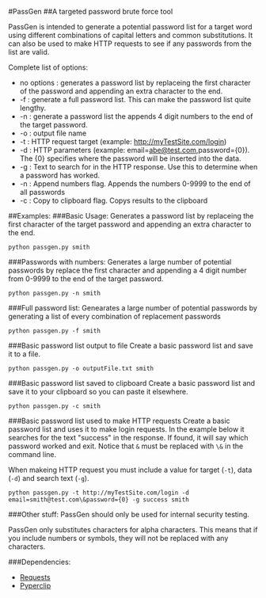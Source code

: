 #PassGen
##A targeted password brute force tool

PassGen is intended to generate a potential password list for a target word using different combinations of capital letters and common substitutions.  It can also be used to make HTTP requests to see if any passwords from the list are valid.

Complete list of options:
- no options : generates a password list by replaceing the first character of the password and appending an extra character to the end.
- -f : generate a full password list.  This can make the password list quite lengthy.
- -n : generate a password list the appends 4 digit numbers to the end of the target password.
- -o : output file name
- -t : HTTP request target (example: http://myTestSite.com/login)
- -d : HTTP parameters (example: email=abe@test.com,password={0}).  The {0} specifies where the password will be inserted into the data.
- -g : Text to search for in the HTTP response.  Use this to determine when a password has worked.
- -n : Append numbers flag.  Appends the numbers 0-9999 to the end of all passwords
- -c : Copy to clipboard flag.  Copys results to the clipboard

##Examples:
###Basic Usage:
Generates a password list by replaceing the first character of the target password and appending an extra character to the end.

```
python passgen.py smith
```
###Passwords with numbers:
Generates a large number of potential passwords by replace the first character and appending a 4 digit number from 0-9999 to the end of the target password.

```
python passgen.py -n smith
```

###Full password list:
Genearates a large number of potential passwords by generating a list of every combination of replacement passwords

```
python passgen.py -f smith
```

###Basic password list output to file
Create a basic password list and save it to a file.

```
python passgen.py -o outputFile.txt smith
```

###Basic password list saved to clipboard
Create a basic password list and save it to your clipboard so you can paste it elsewhere.

```
python passgen.py -c smith
```

###Basic password list used to make HTTP requests
Create a basic password list and uses it to make login requests.  In the example below it searches for the text "success" in the response.  If found, it will say which password worked and exit.  Notice that ```&``` must be replaced with ```\&``` in the command line.

When makeing HTTP request you must include a value for target (```-t```), data (```-d```) and  search text (```-g```). 

```
python passgen.py -t http://myTestSite.com/login -d email=smith@test.com\&password={0} -g success smith
```

###Other stuff:
PassGen should only be used for internal security testing.  

PassGen only substitutes characters for alpha characters.  This means that if you include numbers or symbols, they will not be replaced with any characters.

###Dependencies:
- [Requests](http://docs.python-requests.org/en/latest/user/install/#install)
- [Pyperclip](http://coffeeghost.net/2010/10/09/pyperclip-a-cross-platform-clipboard-module-for-python/)



